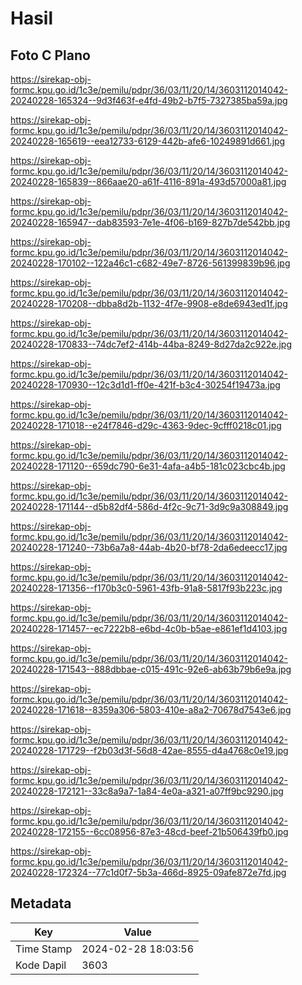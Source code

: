 # Hasil

## Foto C Plano

https://sirekap-obj-formc.kpu.go.id/1c3e/pemilu/pdpr/36/03/11/20/14/3603112014042-20240228-165324--9d3f463f-e4fd-49b2-b7f5-7327385ba59a.jpg

https://sirekap-obj-formc.kpu.go.id/1c3e/pemilu/pdpr/36/03/11/20/14/3603112014042-20240228-165619--eea12733-6129-442b-afe6-10249891d661.jpg

https://sirekap-obj-formc.kpu.go.id/1c3e/pemilu/pdpr/36/03/11/20/14/3603112014042-20240228-165839--866aae20-a61f-4116-891a-493d57000a81.jpg

https://sirekap-obj-formc.kpu.go.id/1c3e/pemilu/pdpr/36/03/11/20/14/3603112014042-20240228-165947--dab83593-7e1e-4f06-b169-827b7de542bb.jpg

https://sirekap-obj-formc.kpu.go.id/1c3e/pemilu/pdpr/36/03/11/20/14/3603112014042-20240228-170102--122a46c1-c682-49e7-8726-561399839b96.jpg

https://sirekap-obj-formc.kpu.go.id/1c3e/pemilu/pdpr/36/03/11/20/14/3603112014042-20240228-170208--dbba8d2b-1132-4f7e-9908-e8de6943ed1f.jpg

https://sirekap-obj-formc.kpu.go.id/1c3e/pemilu/pdpr/36/03/11/20/14/3603112014042-20240228-170833--74dc7ef2-414b-44ba-8249-8d27da2c922e.jpg

https://sirekap-obj-formc.kpu.go.id/1c3e/pemilu/pdpr/36/03/11/20/14/3603112014042-20240228-170930--12c3d1d1-ff0e-421f-b3c4-30254f19473a.jpg

https://sirekap-obj-formc.kpu.go.id/1c3e/pemilu/pdpr/36/03/11/20/14/3603112014042-20240228-171018--e24f7846-d29c-4363-9dec-9cfff0218c01.jpg

https://sirekap-obj-formc.kpu.go.id/1c3e/pemilu/pdpr/36/03/11/20/14/3603112014042-20240228-171120--659dc790-6e31-4afa-a4b5-181c023cbc4b.jpg

https://sirekap-obj-formc.kpu.go.id/1c3e/pemilu/pdpr/36/03/11/20/14/3603112014042-20240228-171144--d5b82df4-586d-4f2c-9c71-3d9c9a308849.jpg

https://sirekap-obj-formc.kpu.go.id/1c3e/pemilu/pdpr/36/03/11/20/14/3603112014042-20240228-171240--73b6a7a8-44ab-4b20-bf78-2da6edeecc17.jpg

https://sirekap-obj-formc.kpu.go.id/1c3e/pemilu/pdpr/36/03/11/20/14/3603112014042-20240228-171356--f170b3c0-5961-43fb-91a8-5817f93b223c.jpg

https://sirekap-obj-formc.kpu.go.id/1c3e/pemilu/pdpr/36/03/11/20/14/3603112014042-20240228-171457--ec7222b8-e6bd-4c0b-b5ae-e861ef1d4103.jpg

https://sirekap-obj-formc.kpu.go.id/1c3e/pemilu/pdpr/36/03/11/20/14/3603112014042-20240228-171543--888dbbae-c015-491c-92e6-ab63b79b6e9a.jpg

https://sirekap-obj-formc.kpu.go.id/1c3e/pemilu/pdpr/36/03/11/20/14/3603112014042-20240228-171618--8359a306-5803-410e-a8a2-70678d7543e6.jpg

https://sirekap-obj-formc.kpu.go.id/1c3e/pemilu/pdpr/36/03/11/20/14/3603112014042-20240228-171729--f2b03d3f-56d8-42ae-8555-d4a4768c0e19.jpg

https://sirekap-obj-formc.kpu.go.id/1c3e/pemilu/pdpr/36/03/11/20/14/3603112014042-20240228-172121--33c8a9a7-1a84-4e0a-a321-a07ff9bc9290.jpg

https://sirekap-obj-formc.kpu.go.id/1c3e/pemilu/pdpr/36/03/11/20/14/3603112014042-20240228-172155--6cc08956-87e3-48cd-beef-21b506439fb0.jpg

https://sirekap-obj-formc.kpu.go.id/1c3e/pemilu/pdpr/36/03/11/20/14/3603112014042-20240228-172324--77c1d0f7-5b3a-466d-8925-09afe872e7fd.jpg


## Metadata

| Key        | Value               |
| ---------- | ------------------- |
| Time Stamp | 2024-02-28 18:03:56 |
| Kode Dapil | 3603                |



